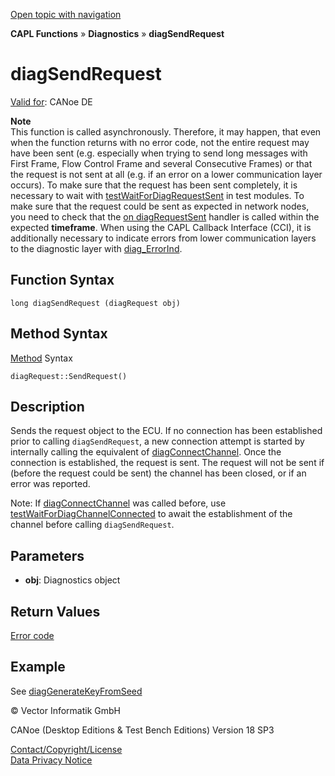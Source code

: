 [Open topic with navigation](../../../../../CANoeDEFamily.htm#Topics/CAPLFunctions/Diagnostics/Functions/CAPLfunctionDiagSendRequest.md)

**CAPL Functions** » **Diagnostics** » **diagSendRequest**

# diagSendRequest

[Valid for](../../../Shared/FeatureAvailability.md): CANoe DE

**Note**  
This function is called asynchronously. Therefore, it may happen, that even when the function returns with no error code, not the entire request may have been sent (e.g. especially when trying to send long messages with First Frame, Flow Control Frame and several Consecutive Frames) or that the request is not sent at all (e.g. if an error on a lower communication layer occurs). To make sure that the request has been sent completely, it is necessary to wait with [testWaitForDiagRequestSent](../../Test/Functions/CAPLfunctionTestWaitForDiagRequestSent.md) in test modules. To make sure that the request could be sent as expected in network nodes, you need to check that the [on diagRequestSent](../EventProcedures/CAPLfunctionOnDiagRequestSent.md) handler is called within the expected **timeframe**. When using the CAPL Callback Interface (CCI), it is additionally necessary to indicate errors from lower communication layers to the diagnostic layer with [diag_ErrorInd](CAPLfunctionDiagErrorInd.md).

## Function Syntax

```
long diagSendRequest (diagRequest obj)
```

## Method Syntax

[Method](../../../Shared/CAPL/General/ClassesAndObjects.md) Syntax

```
diagRequest::SendRequest()
```

## Description

Sends the request object to the ECU. If no connection has been established prior to calling `diagSendRequest`, a new connection attempt is started by internally calling the equivalent of [diagConnectChannel](CAPLfunctionDiagConnectChannel.md). Once the connection is established, the request is sent. The request will not be sent if (before the request could be sent) the channel has been closed, or if an error was reported.

Note: If [diagConnectChannel](CAPLfunctionDiagConnectChannel.md) was called before, use [testWaitForDiagChannelConnected](../../Test/Functions/CAPLfunctionTestWaitForDiagChannelConnected.md) to await the establishment of the channel before calling `diagSendRequest`.

## Parameters

- **obj**: Diagnostics object

## Return Values

[Error code](../CAPLfunctionsDiagnosticsErrorCode.md)

## Example

See [diagGenerateKeyFromSeed](CAPLfunctionDiagGenerateKeyFromSeed.md)

© Vector Informatik GmbH

CANoe (Desktop Editions & Test Bench Editions) Version 18 SP3

[Contact/Copyright/License](../../../Shared/ContactCopyrightLicense.md)  
[Data Privacy Notice](https://www.vector.com/int/en/company/get-info/privacy-policy/)